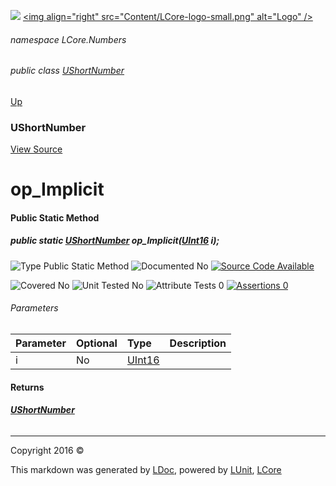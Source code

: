 ![](Content/LCore-banner-small.png "")
[&lt;img align=&quot;right&quot; src=&quot;Content/LCore-logo-small.png&quot; alt=&quot;Logo&quot; /&gt;](../README.md)

###### namespace LCore.Numbers

###### public class [UShortNumber](docs/UShortNumber.md)
[Up](docs/UShortNumber.md)

### UShortNumber
[View Source](Numbers/UShortNumber.cs)

# op_Implicit

#### Public Static Method

##### public static <strong><a href="docs/UShortNumber.md" alt="">UShortNumber</a></strong> op_Implicit(<a href="https://msdn.microsoft.com/en-us/library/system.uint16.aspx" alt="">UInt16</a> i);

![Type Public Static Method](http://b.repl.ca/v1/Type-Public%20Static%20Method-blue.png "")     ![Documented No](http://b.repl.ca/v1/Documented-No-red.png "") [![Source Code Available](http://b.repl.ca/v1/Source%20Code-Available-brightgreen.png "")](Numbers/UShortNumber.cs#L)

![Covered No](http://b.repl.ca/v1/Covered-No-red.png "") ![Unit Tested No](http://b.repl.ca/v1/Unit%20Tested-No-lightgrey.png "") ![Attribute Tests 0](http://b.repl.ca/v1/Attribute%20Tests-0-lightgrey.png "") [![Assertions 0](http://b.repl.ca/v1/Assertions-0-lightgrey.png "")](Numbers/UShortNumber.cs)

###### Parameters

Parameter | Optional | Type | Description
:---  | :---  | :---  | :--- 
i | No | [UInt16](https://msdn.microsoft.com/en-us/library/system.uint16.aspx) | 


#### Returns

###### **[UShortNumber](docs/UShortNumber.md)**



---

Copyright 2016 &copy; [](../README.md) [](../TableOfContents.md)

This markdown was generated by [LDoc](https://github.com/CodeSingularity/LDoc), powered by [LUnit](https://github.com/CodeSingularity/LUnit), [LCore](https://github.com/CodeSingularity/LCore)
